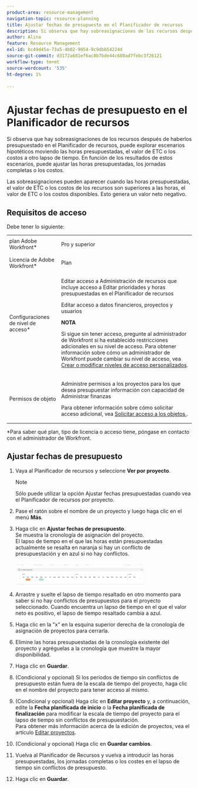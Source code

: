 ```yaml
---
product-area: resource-management
navigation-topic: resource-planning
title: Ajustar fechas de presupuesto en el Planificador de recursos
description: Si observa que hay sobreasignaciones de los recursos después de haberlos presupuestado en el Planificador de recursos, puede explorar escenarios hipotéticos moviendo las horas presupuestadas, el valor de ETC o los costos a otro lapso de tiempo. En función de los resultados de estos escenarios, puede ajustar las horas presupuestadas, los jornadas completas o los costos.
author: Alina
feature: Resource Management
exl-id: bc49d45a-73a5-4b02-9054-9c9dbb54224d
source-git-commit: d3172a681ef6ac8b7bde44c680ad7febc3f26121
workflow-type: tm+mt
source-wordcount: '535'
ht-degree: 1%

---
```


# Ajustar fechas de presupuesto en el Planificador de recursos

Si observa que hay sobreasignaciones de los recursos después de haberlos presupuestado en el Planificador de recursos, puede explorar escenarios hipotéticos moviendo las horas presupuestadas, el valor de ETC o los costos a otro lapso de tiempo. En función de los resultados de estos escenarios, puede ajustar las horas presupuestadas, los jornadas completas o los costos.

Las sobreasignaciones pueden aparecer cuando las horas presupuestadas, el valor de ETC o los costos de los recursos son superiores a las horas, el valor de ETC o los costos disponibles. Esto genera un valor neto negativo.

## Requisitos de acceso

Debe tener lo siguiente:

<table style="table-layout:auto"> 
 <col> 
 <col> 
 <tbody> 
  <tr> 
   <td role="rowheader">plan Adobe Workfront*</td> 
   <td> <p>Pro y superior</p> </td> 
  </tr> 
  <tr> 
   <td role="rowheader">Licencia de Adobe Workfront*</td> 
   <td> <p>Plan </p> </td> 
  </tr> 
  <tr> 
   <td role="rowheader">Configuraciones de nivel de acceso*</td> 
   <td> <p>Editar acceso a Administración de recursos que incluye acceso a Editar prioridades y horas presupuestadas en el Planificador de recursos</p> <p>Editar acceso a datos financieros, proyectos y usuarios</p> <p><b>NOTA</b>

Si sigue sin tener acceso, pregunte al administrador de Workfront si ha establecido restricciones adicionales en su nivel de acceso. Para obtener información sobre cómo un administrador de Workfront puede cambiar su nivel de acceso, vea <a href="../../administration-and-setup/add-users/configure-and-grant-access/create-modify-access-levels.md" class="MCXref xref">Crear o modificar niveles de acceso personalizados</a>.</p> </td>
</tr> 
  <tr> 
   <td role="rowheader">Permisos de objeto</td> 
   <td> <p>Administre permisos a los proyectos para los que desea presupuestar información con capacidad de Administrar finanzas</p> <p>Para obtener información sobre cómo solicitar acceso adicional, vea <a href="../../workfront-basics/grant-and-request-access-to-objects/request-access.md" class="MCXref xref">Solicitar acceso a los objetos </a>.</p> </td> 
  </tr> 
 </tbody> 
</table>

&#42;Para saber qué plan, tipo de licencia o acceso tiene, póngase en contacto con el administrador de Workfront.

## Ajustar fechas de presupuesto

1. Vaya al Planificador de recursos y seleccione **Ver por proyecto**.

   >[!NOTE]
   >
   >Sólo puede utilizar la opción Ajustar fechas presupuestadas cuando vea el Planificador de recursos por proyecto.

1. Pase el ratón sobre el nombre de un proyecto y luego haga clic en el menú **Más**.
1. Haga clic en **Ajustar fechas de presupuesto**.\
   Se muestra la cronología de asignación del proyecto.\
   El lapso de tiempo en el que las horas están presupuestadas actualmente se resalta en naranja si hay un conflicto de presupuestación y en azul si no hay conflictos.

   ![](assets/rp-adjust-budgeting-dates-with-no-done-button-350x63.png)

1. Arrastre y suelte el lapso de tiempo resaltado en otro momento para saber si no hay conflictos de presupuestos para el proyecto seleccionado. Cuando encuentra un lapso de tiempo en el que el valor neto es positivo, el lapso de tiempo resaltado cambia a azul.
1. Haga clic en la &quot;x&quot; en la esquina superior derecha de la cronología de asignación de proyectos para cerrarla.
1. Elimine las horas presupuestadas de la cronología existente del proyecto y agréguelas a la cronología que muestre la mayor disponibilidad.
1. Haga clic en **Guardar**.
1. (Condicional y opcional) Si los períodos de tiempo sin conflictos de presupuesto están fuera de la escala de tiempo del proyecto, haga clic en el nombre del proyecto para tener acceso al mismo.
1. (Condicional y opcional) Haga clic en **Editar proyecto** y, a continuación, edite la **Fecha planificada de inicio** o la **Fecha planificada de finalización** para modificar la escala de tiempo del proyecto para el lapso de tiempo sin conflictos de presupuestación.\
   Para obtener más información acerca de la edición de proyectos, vea el artículo [Editar proyectos](../../manage-work/projects/manage-projects/edit-projects.md).

1. (Condicional y opcional) Haga clic en **Guardar cambios**.
1. Vuelva al Planificador de Recursos y vuelva a introducir las horas presupuestadas, los jornadas completas o los costes en el lapso de tiempo sin conflictos de presupuesto.
1. Haga clic en **Guardar**.

